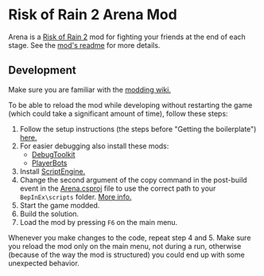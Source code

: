 # Risk of Rain 2 Arena Mod

Arena is a [Risk of Rain 2](https://en.wikipedia.org/wiki/Risk_of_Rain_2) mod for fighting your friends at the end of each stage. See the [mod's readme](src/Assets/README.md) for more details.

## Development

Make sure you are familiar with the [modding wiki.](https://github.com/risk-of-thunder/R2Wiki/wiki)

To be able to reload the mod while developing without restarting the game (which could take a significant amount of time), follow these steps:

1. Follow the setup instructions (the steps before "Getting the boilerplate") [here.](https://github.com/risk-of-thunder/R2Wiki/wiki/First-Mod)
2. For easier debugging also install these mods:
   * [DebugToolkit](https://thunderstore.io/package/IHarbHD/DebugToolkit/)
   * [PlayerBots](https://thunderstore.io/package/Meledy/PlayerBots/)
3. Install [ScriptEngine.](https://github.com/BepInEx/BepInEx.Debug#scriptengine)
4. Change the second argument of the copy command in the post-build event in the [Arena.csproj](src/Arena/Arena.csproj) file to use the correct path to your `BepInEx\scripts` folder. [More info.](https://github.com/risk-of-thunder/R2Wiki/wiki/Build-Events#copy-output-dll=)
5. Start the game modded.
6. Build the solution.
7. Load the mod by pressing `F6` on the main menu.

Whenever you make changes to the code, repeat step 4 and 5. Make sure you reload the mod only on the main menu, not during a run, otherwise (because of the way the mod is structured) you could end up with some unexpected behavior.
